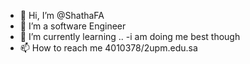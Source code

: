 - 👋 Hi, I’m @ShathaFA
- 👀 I’m a software Engineer
- 🌱 I’m currently learning ..
-i am doing me best though 
- 📫 How to reach me 4010378/2upm.edu.sa

<!---
ShathaFA/ShathaFA is a ✨ special ✨ repository because its `README.md` (this file) appears on your GitHub profile.
You can click the Preview link to take a look at your changes.
--->
